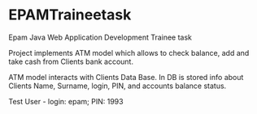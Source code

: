 # EPAMTraineetask
Epam Java Web Application Development Trainee task

Project implements ATM model which allows to check balance, add and take cash 
from Clients bank account. 

ATM model interacts with Clients Data Base. In DB is stored info about Clients
Name, Surname, login, PIN, and accounts balance status. 

Test User - login: epam; PIN: 1993